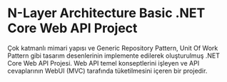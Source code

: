 ﻿# N-Layer Architecture Basic .NET Core Web API Project

Çok katmanlı mimari yapısı ve Generic Repository Pattern, Unit Of Work Pattern gibi tasarım desenlerinin implemente edilerek 
oluşturulmuş .NET Core Web API Projesi.
Web API temel konseptlerini işleyen ve API cevaplarının WebUI (MVC) tarafında tüketilmesini içeren bir projedir.